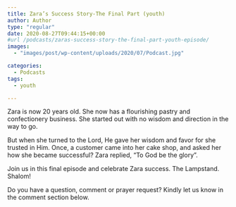 ```yaml
---
title: Zara’s Success Story-The Final Part (youth)
author: Author
type: "regular"
date: 2020-08-27T09:44:15+00:00
#url /podcasts/zaras-success-story-the-final-part-youth-episode/
images: 
  - "images/post/wp-content/uploads/2020/07/Podcast.jpg"

categories:
  - Podcasts
tags:
  - youth

---
```

Zara is now 20 years old. She now has a flourishing pastry and confectionery business. She started out with no wisdom and direction in the way to go.

But when she turned to the Lord, He gave her wisdom and favor for she trusted in Him. Once, a customer came into her cake shop, and asked her how she became successful? Zara replied, &#8220;To God be the glory&#8221;.

Join us in this final episode and celebrate Zara success. The Lampstand. Shalom!

Do you have a question, comment or prayer request? Kindly let us know in the comment section below.